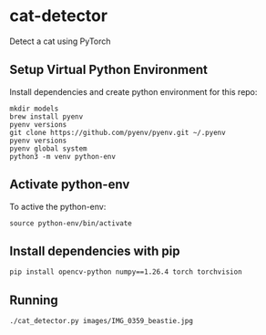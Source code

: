 # cat-detector
Detect a cat using PyTorch

## Setup Virtual Python Environment

Install dependencies and create python environment for this repo:
```
mkdir models
brew install pyenv
pyenv versions
git clone https://github.com/pyenv/pyenv.git ~/.pyenv
pyenv versions
pyenv global system
python3 -m venv python-env
```

## Activate python-env

To active the python-env:
```
source python-env/bin/activate
```

## Install dependencies with pip

```
pip install opencv-python numpy==1.26.4 torch torchvision
```


## Running

```
./cat_detector.py images/IMG_0359_beastie.jpg
```



